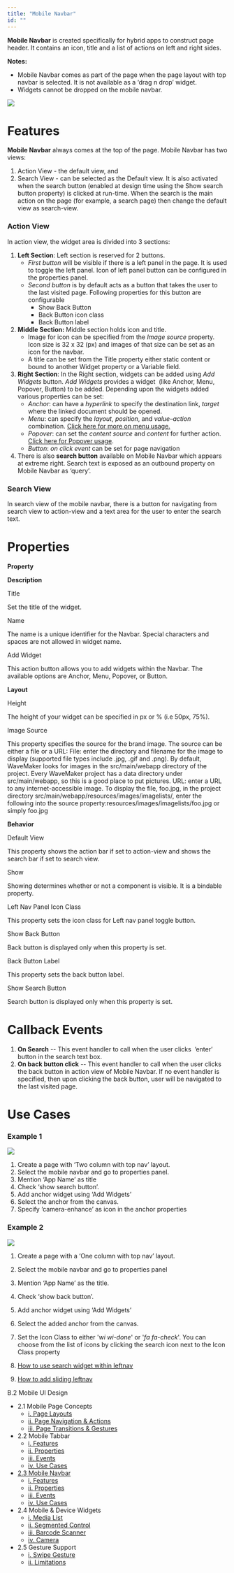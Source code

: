 ```yaml
---
title: "Mobile Navbar"
id: ""
---
```


**Mobile Navbar** is created specifically for hybrid apps to construct page header. It contains an icon, title and a list of actions on left and right sides.

**Notes:**

- Mobile Navbar comes as part of the page when the page layout with top navbar is selected. It is not available as a ‘drag n drop’ widget.
- Widgets cannot be dropped on the mobile navbar.

[![](../assets/Navbar_struct.jpg)](../assets/Navbar_struct.jpg)

# Features

**Mobile Navbar** always comes at the top of the page. Mobile Navbar has two views:

1. Action View - the default view, and
2. Search View - can be selected as the Default view. It is also activated when the search button (enabled at design time using the Show search button property) is clicked at run-time. When the search is the main action on the page (for example, a search page) then change the default view as search-view.

### Action View

In action view, the widget area is divided into 3 sections:

1. **Left Section**: Left section is reserved for 2 buttons.
    - _First button_ will be visible if there is a left panel in the page. It is used to toggle the left panel. Icon of left panel button can be configured in the properties panel.
    - _Second button_ is by default acts as a button that takes the user to the last visited page. Following properties for this button are configurable
        - Show Back Button
        - Back Button icon class
        - Back Button label
2. **Middle Section:** Middle section holds icon and title.
    - Image for icon can be specified from the _Image source_ property. Icon size is 32 x 32 (px) and images of that size can be set as an icon for the navbar.
    - A title can be set from the Title property either static content or bound to another Widget property or a Variable field.
3. **Right Section**: In the Right section, widgets can be added using _Add Widgets_ button. _Add Widgets_ provides a widget  (like Anchor, Menu, Popover, Button) to be added. Depending upon the widgets added various properties can be set:
    - _Anchor_: can have a _hyperlink_ to specify the destination link, _target_ where the linked document should be opened.
    - _Menu_: can specify the _layout_, _position_, and _value_–_action_ combination. [Click here for more on menu usage.](http://www.wavemaker.com/learn/dropdown-menu/)
    - _Popover_: can set the _content source_ and _content_ for further action. [Click here for Popover usage](http://www.wavemaker.com/learn/popover-widget/).
    - _Button_: _on click event_ can be set for page navigation
4. There is also **search button** available on Mobile Navbar which appears at extreme right. Search text is exposed as an outbound property on Mobile Navbar as ‘query’.

### Search View

In search view of the mobile navbar, there is a button for navigating from search view to action-view and a text area for the user to enter the search text.

# Properties

**Property**

**Description**

Title

Set the title of the widget.

Name

The name is a unique identifier for the Navbar. Special characters and spaces are not allowed in widget name.

Add Widget

This action button allows you to add widgets within the Navbar. The available options are Anchor, Menu, Popover, or Button.

**Layout**

Height

The height of your widget can be specified in px or % (i.e 50px, 75%).

Image Source

This property specifies the source for the brand image. The source can be either a file or a URL: File: enter the directory and filename for the image to display (supported file types include .jpg, .gif and .png). By default, WaveMaker looks for images in the src/main/webapp directory of the project. Every WaveMaker project has a data directory under src/main/webapp, so this is a good place to put pictures. URL: enter a URL to any internet-accessible image. To display the file, foo.jpg, in the project directory src/main/webapp/resources/images/imagelists/, enter the following into the source property:resources/images/imagelists/foo.jpg or simply foo.jpg

**Behavior**

Default View

This property shows the action bar if set to action-view and shows the search bar if set to search view.

Show

Showing determines whether or not a component is visible. It is a bindable property.

Left Nav Panel Icon Class

This property sets the icon class for Left nav panel toggle button.

Show Back Button

Back button is displayed only when this property is set.

Back Button Label

This property sets the back button label.

Show Search Button

Search button is displayed only when this property is set.

# Callback Events

1. **On Search** -- This event handler to call when the user clicks  ‘enter’ button in the search text box.
2. **On back button click** -- This event handler to call when the user clicks the back button in action view of Mobile Navbar. If no event handler is specified, then upon clicking the back button, user will be navigated to the last visited page.

# Use Cases

### Example 1

[![](../assets/navbar_usage1.png)](../assets/navbar_usage1.png)

1. Create a page with ‘Two column with top nav’ layout.
2. Select the mobile navbar and go to properties panel.
3. Mention ‘App Name’ as title
4. Check ‘show search button’.
5. Add anchor widget using ‘Add Widgets’
6. Select the anchor from the canvas.
7. Specify ‘camera-enhance’ as icon in the anchor properties

### Example 2

[![](../assets/navbar_usage2.png)](../assets/navbar_usage2.png)

1. Create a page with a ‘One column with top nav’ layout.
2. Select the mobile navbar and go to properties panel
3. Mention ‘App Name’ as the title.
4. Check ‘show back button’.
5. Add anchor widget using ‘Add Widgets’
6. Select the added anchor from the canvas.
7. Set the Icon Class to either '_wi wi-done_' or '_fa fa-check_'. You can choose from the list of icons by clicking the search icon next to the Icon Class property

1. [How to use search widget within leftnav](/learn/how-tos/using-search-widget-within-navbar/)
2. [How to add sliding leftnav](/learn/how-tos/sliding-leftnav-mobile-app/)

B.2 Mobile UI Design

- 2.1 Mobile Page Concepts
    - [i. Page Layouts](/learn/hybrid-mobile/mobile-page-concepts/#page-layouts)
    - [ii. Page Navigation & Actions](/learn/hybrid-mobile/mobile-page-concepts/#page-navigation-actions)
    - [iii. Page Transitions & Gestures](/learn/hybrid-mobile/mobile-page-concepts/#page-transitions-gestures)
- 2.2 Mobile Tabbar
    - [i. Features](/learn/hybrid-mobile/mobile-tabbar/#features)
    - [ii. Properties](/learn/hybrid-mobile/mobile-tabbar/#properties)
    - [iii. Events](/learn/hybrid-mobile/mobile-tabbar/#events)
    - [iv. Use Cases](/learn/hybrid-mobile/mobile-tabbar/#use-cases)
- [2.3 Mobile Navbar](#)
    - [i. Features](#features)
    - [ii. Properties](#properties)
    - [iii. Events](#events)
    - [iv. Use Cases](#use-cases)
- 2.4 Mobile & Device Widgets
    - [i. Media List](/learn/app-development/widgets/mobile-widgets/media-list/)
    - [ii. Segmented Control](/learn/app-development/widgets/mobile-widgets/segmented-control/)
    - [iii. Barcode Scanner](/learn/app-development/widgets/mobile-widgets/barcode-scanner/)
    - [iv. Camera](/learn/app-development/widgets/mobile-widgets/camera/)
- 2.5 Gesture Support
    - [i. Swipe Gesture](/learn/hybrid-mobile/gesture-support/#swipe)
    - [ii. Limitations](/learn/hybrid-mobile/gesture-support/#limit)
